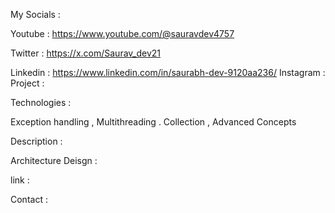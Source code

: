 My Socials :

Youtube : https://www.youtube.com/@sauravdev4757

Twitter : https://x.com/Saurav_dev21

Linkedin : https://www.linkedin.com/in/saurabh-dev-9120aa236/
Instagram :
Project :

Technologies :

Exception handling , Multithreading . Collection , Advanced Concepts

Description :

Architecture Deisgn :

link :

Contact :
